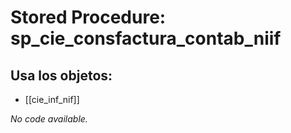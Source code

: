 # Stored Procedure: sp_cie_consfactura_contab_niif

## Usa los objetos:
- [[cie_inf_nif]]

*No code available.*
